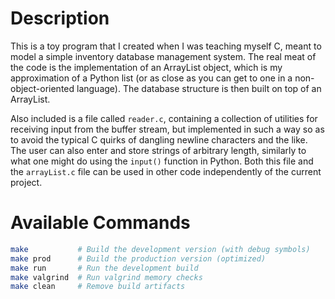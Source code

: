 # Description

This is a toy program that I created when I was teaching myself C, meant to model a simple inventory database management system. The real meat of the code is the implementation of an ArrayList object, which is my approximation of a Python list (or as close as you can get to one in a non-object-oriented language). The database structure is then built on top of an ArrayList.

Also included is a file called ```reader.c```, containing a collection of utilities for receiving input from the buffer stream, but implemented in such a way so as to avoid the typical C quirks of dangling newline characters and the like. The user can also enter and store strings of arbitrary length, similarly to what one might do using the ```input()``` function in Python. Both this file and the ```arrayList.c``` file can be used in other code independently of the current project.

# Available Commands

```sh
make           # Build the development version (with debug symbols)
make prod      # Build the production version (optimized)
make run       # Run the development build
make valgrind  # Run valgrind memory checks
make clean     # Remove build artifacts
```
